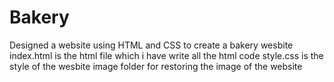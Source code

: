 # Bakery
Designed a website using HTML and CSS to create a bakery wesbite
index.html is the html file which i have write all the html code 
style.css is the style of the wesbite 
image folder for restoring the image of the website
